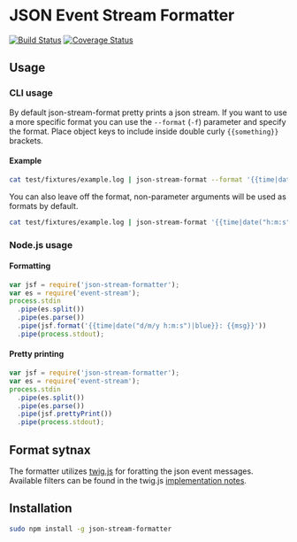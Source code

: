 # JSON Event Stream Formatter
[![Build Status](https://travis-ci.org/tizzo/json-stream-formatter.svg?branch=master)](https://travis-ci.org/tizzo/json-stream-formatter)
[![Coverage Status](https://img.shields.io/coveralls/tizzo/json-stream-formatter.svg)](https://coveralls.io/r/tizzo/json-stream-formatter?branch=master)

## Usage

### CLI usage

By default json-stream-format pretty prints a json stream.  If you want to use a more specific format you can use the
`--format` (`-f`) parameter and specify the format.  Place object keys to include inside double curly `{{something}}`
brackets.

#### Example

```` bash
cat test/fixtures/example.log | json-stream-format --format '{{time|date("h:m:s")|blue}}: {{msg|green}}'
````

You can also leave off the format, non-parameter arguments will be used as formats by default.

```` bash
cat test/fixtures/example.log | json-stream-format '{{time|date("h:m:s")|blue}}: {{msg|green}}'
````

### Node.js usage

#### Formatting

```` javascript
var jsf = require('json-stream-formatter');
var es = require('event-stream');
process.stdin
  .pipe(es.split())
  .pipe(es.parse())
  .pipe(jsf.format('{{time|date("d/m/y h:m:s")|blue}}: {{msg}}'))
  .pipe(process.stdout);
````

#### Pretty printing

```` javascript
var jsf = require('json-stream-formatter');
var es = require('event-stream');
process.stdin
  .pipe(es.split())
  .pipe(es.parse())
  .pipe(jsf.prettyPrint())
  .pipe(process.stdout);
````

## Format sytnax

The formatter utilizes [twig.js](https://www.npmjs.org/package/twig) for foratting
the json event messages.  Available filters can be found in the twig.js
[implementation notes](https://github.com/justjohn/twig.js/wiki/Implementation-Notes).

## Installation

```` bash
sudo npm install -g json-stream-formatter
````

